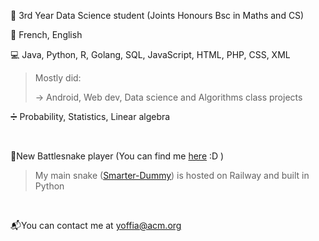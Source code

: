 
📓 3rd Year Data Science student (Joints Honours Bsc in Maths and CS) 

🎤 French, English 

💻 Java, Python, R, Golang, SQL, JavaScript, HTML, PHP, CSS, XML

>Mostly did:
>
>-> Android, Web dev, Data science and Algorithms class projects

➗ Probability, Statistics, Linear algebra



<br>


🐍New Battlesnake player (You can find me [here](https://play.battlesnake.com/u/doodoal) :D )

> My main snake ([Smarter-Dummy](https://github.com/Doodoal/Smarter-dummy)) is hosted on Railway and built in Python

<br>

📬You can contact me at [yoffia@acm.org](mailto:yoffia@acm.org)

